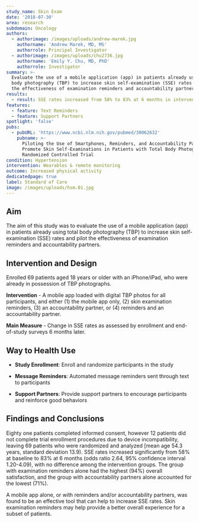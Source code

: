 ```yaml
---
study_name: Skin Exam
date: '2018-07-30'
area: research
subdomain: Oncology
authors:
  - authorimage: /images/uploads/andrew-marek.jpg
    authorname: 'Andrew Marek, MD, MS'
    authorrole: Principal Investigator
  - authorimage: /images/uploads/chu2736.jpg
    authorname: 'Emily Y. Chu, MD, PhD'
    authorrole: Investigator
summary: >-
  Evaluate the use of a mobile application (app) in patients already using total
  body photography (TBP) to increase skin self-examination (SSE) rates and pilot
  the effectiveness of examination reminders and accountability partners.
results:
  - result: SSE rates increased from 58% to 83% at 6 months in intervention groups
features:
  - feature: Text Reminders
  - feature: Support Partners
spotlight: 'false'
pubs:
  - pubURL: 'https://www.ncbi.nlm.nih.gov/pubmed/30062632'
    pubname: >-
      Piloting the Use of Smartphones, Reminders, and Accountability Partners to
      Promote Skin Self-Examinations in Patients with Total Body Photography: A
      Randomized Controlled Trial
condition: Hypertension
intervention: Wearables & remote monitoring
outcome: Increased physical activity
dedicatedpage: true
label: Standard of Care 
image: /images/uploads/hsm.01.jpg
---
```

## Aim

The aim of this study was to evaluate the use of a mobile application (app) in patients already using total body photography (TBP) to increase skin self-examination (SSE) rates and pilot the effectiveness of examination reminders and accountability partners.

## Intervention and Design

Enrolled 69 patients aged 18 years or older with an iPhone/iPad, who were already in possession of TBP photographs.

**Intervention** - A mobile app loaded with digital TBP photos for all participants, and either (1) the mobile app only, (2) skin examination reminders, (3) an accountability partner, or (4) reminders and an accountability partner.

**Main Measure** - Change in SSE rates as assessed by enrollment and end-of-study surveys 6 months later.

## Way to Health Use

- **Study Enrollment**: Enroll and randomize participants in the study

- **Message Reminders**: Automated message reminders sent through text to participants

- **Support Partners**: Provide support partners to encourage participants and reinforce good behaviors

## Findings and Conclusions

Eighty one patients completed informed consent, however 12 patients did not complete trial enrollment procedures due to device incompatibility, leaving 69 patients who were randomized and analyzed [mean age 54.3 years, standard deviation 13.9). SSE rates increased significantly from 58% at baseline to 83% at 6 months (odds ratio 2.64, 95% confidence interval 1.20-4.09), with no difference among the intervention groups. The group with examination reminders alone had the highest (94%) overall satisfaction, and the group with accountability partners alone accounted for the lowest (71%).

A mobile app alone, or with reminders and/or accountability partners, was found to be an effective tool that can help to increase SSE rates. Skin examination reminders may help provide a better overall experience for a subset of patients.
